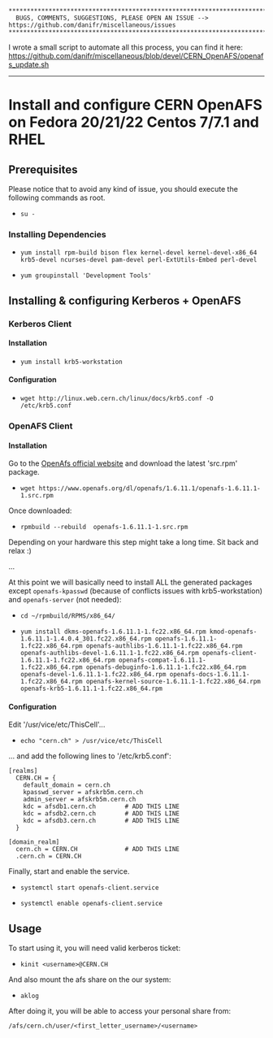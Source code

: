 ```
**********************************************************************************************************
  BUGS, COMMENTS, SUGGESTIONS, PLEASE OPEN AN ISSUE --> https://github.com/danifr/miscellaneous/issues
**********************************************************************************************************
```

I wrote a small script to automate all this process, you can find it here: https://github.com/danifr/miscellaneous/blob/devel/CERN_OpenAFS/openafs_update.sh

**********************************************************************************************************

# Install and configure CERN OpenAFS on Fedora 20/21/22 Centos 7/7.1 and RHEL

## Prerequisites

Please notice that to avoid any kind of issue, you should execute the following commands as root.

- `su -`

### Installing Dependencies

- `yum install rpm-build bison flex kernel-devel kernel-devel-x86_64 krb5-devel ncurses-devel pam-devel perl-ExtUtils-Embed perl-devel`

- `yum groupinstall 'Development Tools'`

## Installing & configuring Kerberos + OpenAFS

### Kerberos Client

#### Installation

- `yum install krb5-workstation`

#### Configuration

- `wget http://linux.web.cern.ch/linux/docs/krb5.conf -O /etc/krb5.conf`

### OpenAFS Client

#### Installation

Go to the [OpenAfs official website](https://www.openafs.org/release/latest.html) and download the latest 'src.rpm' package.

- `wget https://www.openafs.org/dl/openafs/1.6.11.1/openafs-1.6.11.1-1.src.rpm`

Once downloaded:

- `rpmbuild --rebuild  openafs-1.6.11.1-1.src.rpm`

Depending on your hardware this step might take a long time. Sit back and relax :)

...

At this point we will basically need to install ALL the generated packages except `openafs-kpasswd` (because of conflicts issues with krb5-workstation) and `openafs-server` (not needed):

- `cd ~/rpmbuild/RPMS/x86_64/`

- `yum install dkms-openafs-1.6.11.1-1.fc22.x86_64.rpm kmod-openafs-1.6.11.1-1.4.0.4_301.fc22.x86_64.rpm openafs-1.6.11.1-1.fc22.x86_64.rpm openafs-authlibs-1.6.11.1-1.fc22.x86_64.rpm openafs-authlibs-devel-1.6.11.1-1.fc22.x86_64.rpm openafs-client-1.6.11.1-1.fc22.x86_64.rpm openafs-compat-1.6.11.1-1.fc22.x86_64.rpm openafs-debuginfo-1.6.11.1-1.fc22.x86_64.rpm openafs-devel-1.6.11.1-1.fc22.x86_64.rpm openafs-docs-1.6.11.1-1.fc22.x86_64.rpm openafs-kernel-source-1.6.11.1-1.fc22.x86_64.rpm openafs-krb5-1.6.11.1-1.fc22.x86_64.rpm`

#### Configuration

Edit '/usr/vice/etc/ThisCell'...

- `echo "cern.ch" > /usr/vice/etc/ThisCell`

... and add the following lines to '/etc/krb5.conf':

```
[realms]
  CERN.CH = {
    default_domain = cern.ch
    kpasswd_server = afskrb5m.cern.ch
    admin_server = afskrb5m.cern.ch
    kdc = afsdb1.cern.ch        # ADD THIS LINE
    kdc = afsdb2.cern.ch        # ADD THIS LINE
    kdc = afsdb3.cern.ch        # ADD THIS LINE
  }

[domain_realm]
  cern.ch = CERN.CH             # ADD THIS LINE
  .cern.ch = CERN.CH
```

Finally, start and enable the service.

- `systemctl start openafs-client.service`

- `systemctl enable openafs-client.service`

## Usage

To start using it, you will need valid kerberos ticket:

- `kinit <username>@CERN.CH`

And also mount the afs share on the our system:

- `aklog`

After doing it, you will be able to access your personal share from:

`/afs/cern.ch/user/<first_letter_username>/<username>`
